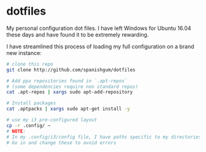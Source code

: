 # dotfiles
My personal configuration dot files. I have left Windows for Ubuntu 16.04 these days and have found it to be extremely rewarding.

I have streamlined this process of loading my full configuration on a brand new instance:

```bash
# clone this repo
git clone http://github.com/spanishgum/dotfiles

# Add ppa repositories found in `.apt-repos`
# (some dependencies require non standard repos)
cat .apt-repos | xargs sudo apt-add-repository

# Install packages
cat .aptpacks | xargs sudo apt-get install -y

# use my i3 pre-configured layout
cp -r .config/ ~
# NOTE:
# In my .config/i3/config file, I have paths specific to my directories.
# Go in and change these to avoid errors
```